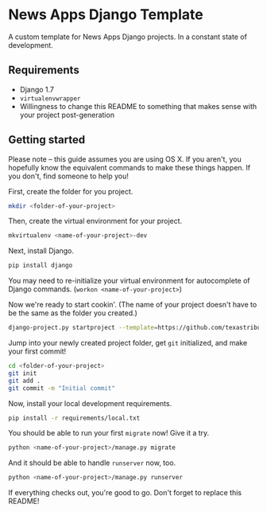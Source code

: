 # News Apps Django Template


A custom template for News Apps Django projects. In a constant state of development.

## Requirements

- Django 1.7
- `virtualenvwrapper`
- Willingness to change this README to something that makes sense with your project post-generation

## Getting started

Please note – this guide assumes you are using OS X. If you aren't, you hopefully know the equivalent commands to make these things happen. If you don't, find someone to help you!

First, create the folder for you project.

```bash
mkdir <folder-of-your-project>
```

Then, create the virtual environment for your project.

```bash
mkvirtualenv <name-of-your-project>-dev
```

Next, install Django.

```bash
pip install django
```

You may need to re-initialize your virtual environment for autocomplete of Django commands. (`workon <name-of-your-project>`)

Now we're ready to start cookin'. (The name of your project doesn't have to be the same as the folder you created.)

```bash
django-project.py startproject --template=https://github.com/texastribune/newsapps-django-template/archive/master.zip --extension=gitignore,html,py <name-of-your-project> <folder-of-your-project>
```

Jump into your newly created project folder, get `git` initialized, and make your first commit!

```bash
cd <folder-of-your-project>
git init
git add .
git commit -m "Initial commit"
```

Now, install your local development requirements.

```bash
pip install -r requirements/local.txt
```

You should be able to run your first `migrate` now! Give it a try.

```bash
python <name-of-your-project>/manage.py migrate
```

And it should be able to handle `runserver` now, too.

```bash
python <name-of-your-project>/manage.py runserver
```

If everything checks out, you're good to go. Don't forget to replace this README!
